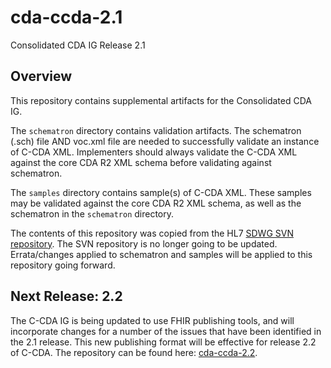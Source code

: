 # cda-ccda-2.1
Consolidated CDA IG Release 2.1 

## Overview
This repository contains supplemental artifacts for the Consolidated CDA IG. 

The `schematron` directory contains validation artifacts. The schematron (.sch) file AND voc.xml file are needed to successfully validate an instance of C-CDA XML. Implementers should always validate the C-CDA XML against the core CDA R2 XML schema before validating against schematron.

The `samples` directory contains sample(s) of C-CDA XML. These samples may be validated against the core CDA R2 XML schema, as well as the schematron in the `schematron` directory.

The contents of this repository was copied from the HL7 [SDWG SVN repository](https://gforge.hl7.org/svn/strucdoc/trunk/C-CDAR2.1/). The SVN repository is no longer going to be updated. Errata/changes applied to schematron and samples will be applied to this repository going forward.

## Next Release: 2.2
The C-CDA IG is being updated to use FHIR publishing tools, and will incorporate changes for a number of the issues that have been identified in the 2.1 release. This new publishing format will be effective for release 2.2 of C-CDA. The repository can be found here: [cda-ccda-2.2](https://github.com/HL7/cda-ccda-2.2).
